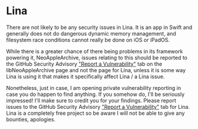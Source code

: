 # Lina

There are not likely to be any security issues in Lina. It is an app in Swift and generally does not do dangerous dynamic memory management, and filesystem race conditions cannot really be done on iOS or iPadOS.

While there is a greater chance of there being problems in its framework powering it, NeoAppleArchive, issues relating to this should be reported to the GitHub Security Advisory ["Report a Vulnerability"](https://github.com/0xilis/libNeoAppleArchive/security/advisories/new) tab on the libNeoAppleArchive page and not the page for Lina, unless it is some way Lina is using it that makes it specifically affect Lina / a Lina issue.

Nonetheless, just in case, I am opening private vulnerability reporting in case you do happen to find anything. If you somehow do, I'll be seriously impressed! I'll make sure to credit you for your findings. Please report issues to the GitHub Security Advisory ["Report a Vulnerability"](https://github.com/0xilis/Lina/security/advisories/new) tab for Lina. Lina is a completely free project so be aware I will not be able to give any bounties, apologies.
